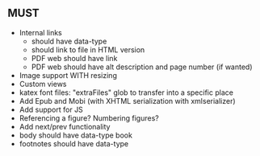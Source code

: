 ## MUST

- Internal links
  - should have data-type
  - should link to file in HTML version
  - PDF web should have link
  - PDF web should have alt description and page number (if wanted)
- Image support WITH resizing
- Custom views
- katex font files: "extraFiles" glob to transfer into a specific place
- Add Epub and Mobi (with XHTML serialization with xmlserializer)
- Add support for JS
- Referencing a figure? Numbering figures?
- Add next/prev functionality
- body should have data-type book
- footnotes should have data-type
